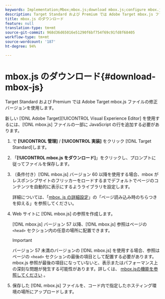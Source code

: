 ```yaml
---
keywords: Implementation;Mbox;mbox.js;download mbox.js;configure mbox.js
description: Target Standard および Premium では Adobe Target mbox.js ファイルの修正バージョンを使用します。
title: mbox.js のダウンロード
feature: null
translation-type: tm+mt
source-git-commit: 968d36d65016e51290f6bf754f69c91fd8f68405
workflow-type: tm+mt
source-wordcount: '187'
ht-degree: 94%

---
```



# mbox.js のダウンロード{#download-mbox-js}

Target Standard および Premium では Adobe Target mbox.js ファイルの修正バージョンを使用します。

新しい [!DNL Adobe Target][!UICONTROL  Visual Experience Editor] を使用するには、[!DNL mbox.js] ファイルの一部に JavaScript の行を追加する必要があります。

1. で **[!UICONTROL 管理]** / **[!UICONTROL 実装]** をクリック [!DNL Target Standard]します。
1. 「**[!UICONTROL mbox.js をダウンロード]**」をクリックし、プロンプトに従ってファイルを保存します。
1. （条件付き）[!DNL mbox.js] バージョン 60 以降を使用する場合、mbox がレスポンシブサイトのフリッカーをロードするまでデフォルトでページのコンテンツを自動的に表示にするようライブラリを設定します。

   詳細については、「[mbox. js の詳細設定](/help/c-implementing-target/c-implementing-target-for-client-side-web/t-mbox-download/advanced-mboxjs-settings.md#reference_A9C8DAC6DF7743EDBCF1D71F8F20843C)」の「ページ読み込み時のちらつきを抑える」を参照してください。

1. Web サイトに [!DNL mbox.js] の参照を作成します。

   [!DNL mbox.js] バージョン 57 以降、[!DNL mbox.js] 参照はページの `<head>` セクション内の任意の場所に配置できます。

   >[!IMPORTANT]
   >
   >バージョン 57 未満のバージョンの [!DNL mbox.js] を使用する場合、参照はページの `<head>` セクションの最後の項目として配置する必要があります。mbox.js 参照が最後の項目になっていないと、表示またはパフォーマンス上の深刻な問題が発生する可能性があります。詳しくは、 [mbox.jsの機能を参照してください](/help/c-implementing-target/c-implementing-target-for-client-side-web/t-mbox-download/mbox-technical.md) 。

1. 保存した [!DNL mbox.js] ファイルを、コード内で指定したホスティング環境の場所にアップロードします。
